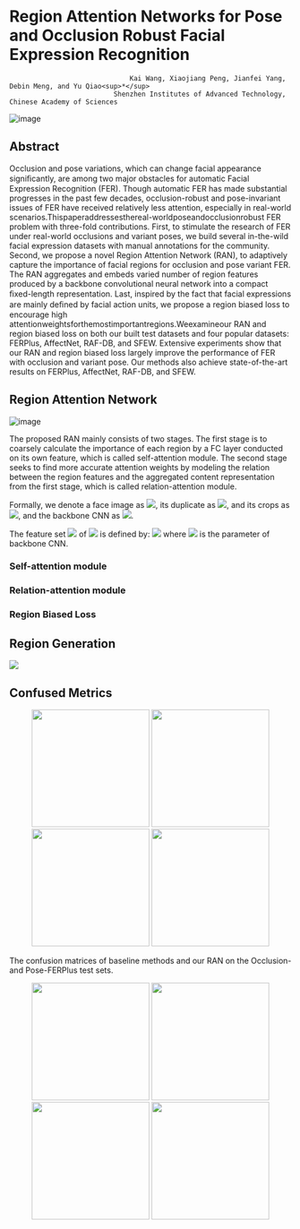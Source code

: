 # Region Attention Networks for Pose and Occlusion Robust Facial Expression Recognition

                                  Kai Wang, Xiaojiang Peng, Jianfei Yang, Debin Meng, and Yu Qiao<sup>*</sup>
                              Shenzhen Institutes of Advanced Technology, Chinese Academy of Sciences

![image](https://github.com/kaiwang960112/Challenge-condition-FER-dataset/raw/master/figs/sample.png)

## Abstract

Occlusion and pose variations, which can change facial appearance signiﬁcantly, are among two major obstacles for automatic Facial Expression Recognition (FER). Though automatic FER has made substantial progresses in the past few decades, occlusion-robust and pose-invariant issues of FER have received relatively less attention, especially in real-world scenarios.Thispaperaddressesthereal-worldposeandocclusionrobust FER problem with three-fold contributions. First, to stimulate the research of FER under real-world occlusions and variant poses, we build several in-the-wild facial expression datasets with manual annotations for the community. Second, we propose a novel Region Attention Network (RAN), to adaptively capture the importance of facial regions for occlusion and pose variant FER. The RAN aggregates and embeds varied number of region features produced by a backbone convolutional neural network into a compact ﬁxed-length representation. Last, inspired by the fact that facial expressions are mainly deﬁned by facial action units, we propose a region biased loss to encourage high attentionweightsforthemostimportantregions.Weexamineour RAN and region biased loss on both our built test datasets and four popular datasets: FERPlus, AffectNet, RAF-DB, and SFEW. Extensive experiments show that our RAN and region biased loss largely improve the performance of FER with occlusion and variant pose. Our methods also achieve state-of-the-art results on FERPlus, AffectNet, RAF-DB, and SFEW.


## Region Attention Network
![image](https://github.com/kaiwang960112/Challenge-condition-FER-dataset/raw/master/figs/pipeline_final.png)

The proposed RAN mainly consists of two stages. The first stage is to coarsely calculate the importance of each region by a FC layer conducted on its own feature, which is called self-attention module. The second stage seeks to find more accurate attention weights by modeling the relation between the region features and the aggregated content representation from the first stage, which is called relation-attention module.

Formally, we denote a face image as <img src="http://chart.googleapis.com/chart?cht=tx&chl= $$I$$" style="border:none;">, its duplicate as <img src="http://chart.googleapis.com/chart?cht=tx&chl= $${I_1},{I_2}, \cdots ,{I_k}$$" style="border:none;">, and its crops as <img src="http://chart.googleapis.com/chart?cht=tx&chl= $$I$$" style="border:none;">,  and the backbone CNN as <img src="http://chart.googleapis.com/chart?cht=tx&chl= $$r(\cdot;{\theta})$$" style="border:none;">. 

The feature set <img src="http://chart.googleapis.com/chart?cht=tx&chl= $$X$$" style="border:none;"> of <img src="http://chart.googleapis.com/chart?cht=tx&chl= $$I$$" style="border:none;"> is defined by: <img src="http://chart.googleapis.com/chart?cht=tx&chl= $$X = [{F_0},{F_1}, \cdots, {F_k}] = [r({I_0};{\theta}),r({I_1};{\theta}), \cdots ,r({I_k};{\theta})]$$" style="border:none;"> where <img src="http://chart.googleapis.com/chart?cht=tx&chl= $$\theta$$" style="border:none;"> is the parameter of backbone CNN.

### Self-attention module

### Relation-attention module

### Region Biased Loss

## Region Generation 
<img src="https://github.com/kaiwang960112/Challenge-condition-FER-dataset/raw/master/figs/part_generate_v3.png">

## Confused Metrics
<div align="center">
<img src="https://github.com/kaiwang960112/Challenge-condition-FER-dataset/raw/master/figs/baseline_affectnet_occlusion-v7.png" width="210" >

<img src="https://github.com/kaiwang960112/Challenge-condition-FER-dataset/raw/master/figs/affectnet_occlusion-1.png" width="210" >

<img src="https://github.com/kaiwang960112/Challenge-condition-FER-dataset/raw/master/figs/baseline_affectnet_pose45-1.png" width="210" >

<img src="https://github.com/kaiwang960112/Challenge-condition-FER-dataset/raw/master/figs/affectnet_pose45-1.png" width="210" >
 </div>
 
 The confusion matrices of baseline methods and our RAN on the Occlusion- and Pose-FERPlus test sets.

<div align="center">
<img src="https://github.com/kaiwang960112/Challenge-condition-FER-dataset/raw/master/figs/baseline_affectnet_occlusion-v7.png" width="210" >

<img src="https://github.com/kaiwang960112/Challenge-condition-FER-dataset/raw/master/figs/affectnet_occlusion-1.png" width="210" >

<img src="https://github.com/kaiwang960112/Challenge-condition-FER-dataset/raw/master/figs/baseline_affectnet_pose45-1.png" width="210" >

<img src="https://github.com/kaiwang960112/Challenge-condition-FER-dataset/raw/master/figs/affectnet_pose45-1.png" width="210" >
 </div>



